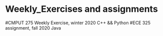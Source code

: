 # Weekly_Exercises and assignments

#CMPUT 275 Weekly Exercise, winter 2020
C++ && Python
#ECE 325 assignment, fall 2020
Java
